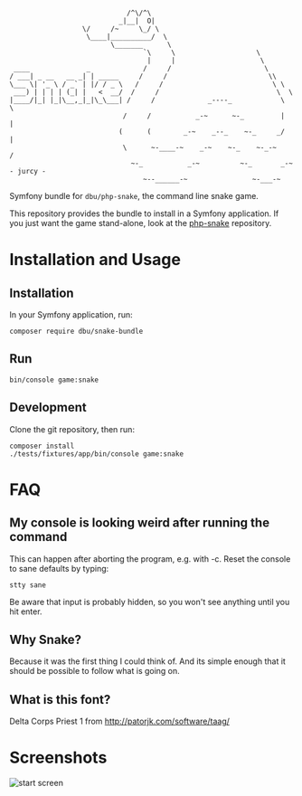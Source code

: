                                 /^\/^\
                               _|__|  O|
                      \/     /~     \_/ \
                       \____|__________/  \
                             \_______      \
                                     `\     \                    \
                                      |     |                     \
     ____              _             /     /                       \
    / ___| _ __   __ _| | _____     /     /                         \\
    \___ \| '_ \ / _` | |/ / _ \   /     /                           \ \
     ___) | | | | (_| |   <  __/  /     /                             \  \
    |____/|_| |_|\__,_|_|\_\___| /     /             _----_            \   \
                                /     /           _-~      ~-_         |   |
                               (      (        _-~    _--_    ~-_     _/   |
                                \      ~-____-~    _-~    ~-_    ~-_-~    /
                                  ~-_           _-~          ~-_       _-~   - jurcy -
                                     ~--______-~                ~-___-~

Symfony bundle for `dbu/php-snake`, the command line snake game.

This repository provides the bundle to install in a Symfony application. If you just want the game stand-alone, look at
the [php-snake](https://github.com/dbu/php-snake) repository.

# Installation and Usage

## Installation

In your Symfony application, run:

    composer require dbu/snake-bundle

## Run

    bin/console game:snake

## Development

Clone the git repository, then run:

    composer install
    ./tests/fixtures/app/bin/console game:snake

# FAQ

## My console is looking weird after running the command

This can happen after aborting the program, e.g. with <ctrl>-c. Reset the console to sane defaults
by typing:

    stty sane

Be aware that input is probably hidden, so you won't see anything until you hit enter.

## Why Snake?

Because it was the first thing I could think of. 
And its simple enough that it should be possible to follow what is going on.

## What is this font?

Delta Corps Priest 1 from http://patorjk.com/software/taag/

# Screenshots

![start screen](snake.png)
